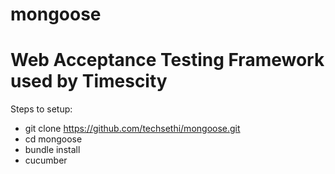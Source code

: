 mongoose
========

Web Acceptance Testing Framework used by Timescity
=====

Steps to setup:

* git clone https://github.com/techsethi/mongoose.git
* cd mongoose
* bundle install
* cucumber
